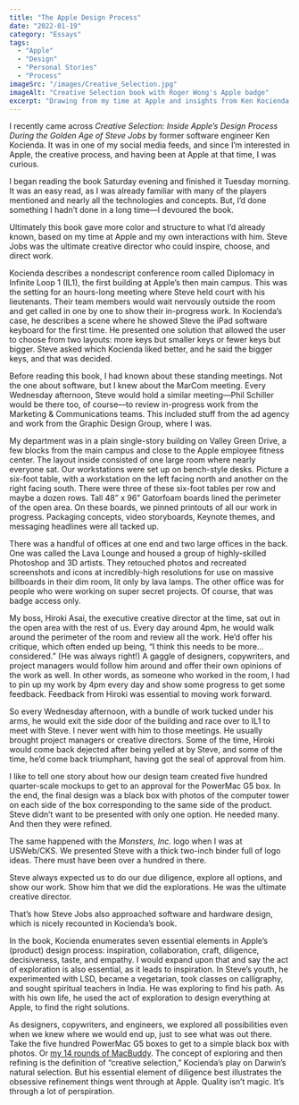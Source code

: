 ```yaml
---
title: "The Apple Design Process"
date: "2022-01-19"
category: "Essays"
tags:
  - "Apple"
  - "Design"
  - "Personal Stories"
  - "Process"
imageSrc: "/images/Creative_Selection.jpg"
imageAlt: "Creative Selection book with Roger Wong's Apple badge"
excerpt: "Drawing from my time at Apple and insights from Ken Kocienda's 'Creative Selection,' I share how Steve Jobs shaped Apple's legendary design process through relentless exploration and refinement. From creating hundreds of packaging mockups to weekly design reviews in the mysterious Diplomacy room, this is an insider's look at how Apple's obsession with quality came to life under Steve's ultimate creative direction."
---
```


I recently came across _Creative Selection: Inside Apple’s Design Process During the Golden Age of Steve Jobs_ by former software engineer Ken Kocienda. It was in one of my social media feeds, and since I’m interested in Apple, the creative process, and having been at Apple at that time, I was curious.

I began reading the book Saturday evening and finished it Tuesday morning. It was an easy read, as I was already familiar with many of the players mentioned and nearly all the technologies and concepts. But, I’d done something I hadn’t done in a long time—I devoured the book.

Ultimately this book gave more color and structure to what I’d already known, based on my time at Apple and my own interactions with him. Steve Jobs was the ultimate creative director who could inspire, choose, and direct work. 

Kocienda describes a nondescript conference room called Diplomacy in Infinite Loop 1 (IL1), the first building at Apple’s then main campus. This was the setting for an hours-long meeting where Steve held court with his lieutenants. Their team members would wait nervously outside the room and get called in one by one to show their in-progress work. In Kocienda’s case, he describes a scene where he showed Steve the iPad software keyboard for the first time. He presented one solution that allowed the user to choose from two layouts: more keys but smaller keys or fewer keys but bigger. Steve asked which Kocienda liked better, and he said the bigger keys, and that was decided.

Before reading this book, I had known about these standing meetings. Not the one about software, but I knew about the MarCom meeting. Every Wednesday afternoon, Steve would hold a similar meeting—Phil Schiller would be there too, of course—to review in-progress work from the Marketing & Communications teams. This included stuff from the ad agency and work from the Graphic Design Group, where I was.

My department was in a plain single-story building on Valley Green Drive, a few blocks from the main campus and close to the Apple employee fitness center. The layout inside consisted of one large room where nearly everyone sat. Our workstations were set up on bench-style desks. Picture a six-foot table, with a workstation on the left facing north and another on the right facing south. There were three of these six-foot tables per row and maybe a dozen rows. Tall 48” x 96” Gatorfoam boards lined the perimeter of the open area. On these boards, we pinned printouts of all our work in progress. Packaging concepts, video storyboards, Keynote themes, and messaging headlines were all tacked up. 

There was a handful of offices at one end and two large offices in the back. One was called the Lava Lounge and housed a group of highly-skilled Photoshop and 3D artists. They retouched photos and recreated screenshots and icons at incredibly-high resolutions for use on massive billboards in their dim room, lit only by lava lamps. The other office was for people who were working on super secret projects. Of course, that was badge access only. 

My boss, Hiroki Asai, the executive creative director at the time, sat out in the open area with the rest of us. Every day around 4pm, he would walk around the perimeter of the room and review all the work. He’d offer his critique, which often ended up being, “I think this needs to be more…considered.” (He was always right!) A gaggle of designers, copywriters, and project managers would follow him around and offer their own opinions of the work as well. In other words, as someone who worked in the room, I had to pin up my work by 4pm every day and show some progress to get some feedback. Feedback from Hiroki was essential to moving work forward.

So every Wednesday afternoon, with a bundle of work tucked under his arms, he would exit the side door of the building and race over to IL1 to meet with Steve. I never went with him to those meetings. He usually brought project managers or creative directors. Some of the time, Hiroki would come back dejected after being yelled at by Steve, and some of the time, he’d come back triumphant, having got the seal of approval from him.

I like to tell one story about how our design team created five hundred quarter-scale mockups to get to an approval for the PowerMac G5 box. In the end, the final design was a black box with photos of the computer tower on each side of the box corresponding to the same side of the product. Steve didn’t want to be presented with only one option. He needed many. And then they were refined.

The same happened with the _Monsters, Inc._ logo when I was at USWeb/CKS. We presented Steve with a thick two-inch binder full of logo ideas. There must have been over a hundred in there.

Steve always expected us to do our due diligence, explore all options, and show our work. Show him that we did the explorations. He was the ultimate creative director.

That’s how Steve Jobs also approached software and hardware design, which is nicely recounted in Kocienda’s book. 

In the book, Kocienda enumerates seven essential elements in Apple’s (product) design process: inspiration, collaboration, craft, diligence, decisiveness, taste, and empathy. I would expand upon that and say the act of exploration is also essential, as it leads to inspiration. In Steve’s youth, he experimented with LSD, became a vegetarian, took classes on calligraphy, and sought spiritual teachers in India. He was exploring to find his path. As with his own life, he used the act of exploration to design everything at Apple, to find the right solutions.

As designers, copywriters, and engineers, we explored all possibilities even when we knew where we would end up, just to see what was out there. Take the five hundred PowerMac G5 boxes to get to a simple black box with photos. Or [my 14 rounds of MacBuddy](https://rogerwong.me/posts/thank-you-steve/). The concept of exploring and then refining is the definition of “creative selection,” Kocienda’s play on Darwin’s natural selection. But his essential element of diligence best illustrates the obsessive refinement things went through at Apple. Quality isn’t magic. It’s through a lot of perspiration.
